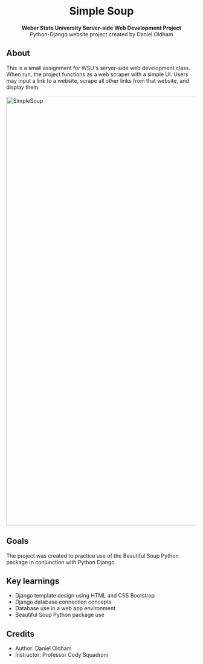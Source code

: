 <h1 align="center">Simple Soup</h1>
<p align="center"><strong>Weber State University Server-side Web Development Project</strong>
<br>Python-Django website project created by Daniel Oldham</p>
<h2>About</h2>
This is a small assignment for WSU's server-side web development class. When run, the project functions as a web scraper with a simple UI. Users may input a link to a website, scrape all other links from that website, and display them.
<br>
<br>

<img width="1135" alt="SimpleSoup" src="https://user-images.githubusercontent.com/54546457/230255325-fa067b86-695d-409c-9740-9708049813c0.png">

<h2>Goals</h2>

The project was created to practice use of the Beautiful Soup Python package in conjunction with Python Django.

<h2>Key learnings</h2>

- Django template design using HTML and CSS Bootstrap
- Django database connection concepts
- Database use in a web app environment
- Beautiful Soup Python package use


<h2>Credits</h2>

- Author: Daniel Oldham
- Instructor: Professor Cody Squadroni
